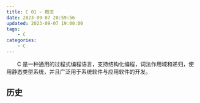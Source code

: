 ```yaml
---
title: C 01 - 概念
date: 2023-09-07 20:59:56
updated: 2023-09-07 19:00:00
tags:
    - C
categories:
    - C
---
```


&emsp;&emsp;C 是一种通用的过程式编程语言，支持结构化编程，词法作用域和递归，使用静态类型系统，并且广泛用于系统软件与应用软件的开发。

<!-- more -->

## 历史

&emsp;&emsp;
